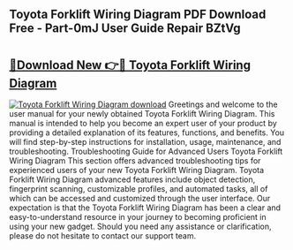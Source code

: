 ## Toyota Forklift Wiring Diagram PDF Download Free - Part-0mJ User Guide Repair BZtVg

# <h2><a href="http://dfrl9zy.blite.top/?on=Toyota+Forklift+Wiring+Diagram">🔗Download New 👉🔴 Toyota Forklift Wiring Diagram</a></h2>

[![Toyota Forklift Wiring Diagram download](https://i.imgur.com/lujVjoI.png)](http://dfrl9zy.blite.top/?on=Toyota+Forklift+Wiring+Diagram)
Greetings and welcome to the user manual for your newly obtained Toyota Forklift Wiring Diagram. This manual is intended to help you become an expert user of your product by providing a detailed explanation of its features, functions, and benefits. You will find step-by-step instructions for installation, usage, maintenance, and troubleshooting. Troubleshooting Guide for Advanced Users Toyota Forklift Wiring Diagram This section offers advanced troubleshooting tips for experienced users of your new Toyota Forklift Wiring Diagram. Toyota Forklift Wiring Diagram advanced features include object detection, fingerprint scanning, customizable profiles, and automated tasks, all of which can be accessed and customized through the user interface. Our expectation is that the Toyota Forklift Wiring Diagram has been a clear and easy-to-understand resource in your journey to becoming proficient in using your new gadget. Should you need any assistance or clarification, please do not hesitate to contact our support team.
